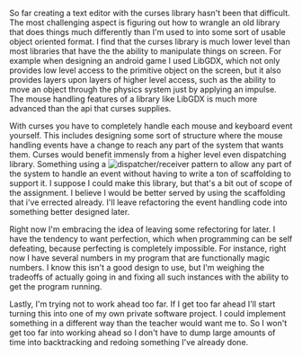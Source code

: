 So far creating a text editor with the curses library hasn't been that
difficult. The most challenging aspect is figuring out how to wrangle
an old library that does things much differently than I'm used to
into some sort of usable object oriented format. I find that the curses
library is much lower level than most libraries that have the the ability
to manipulate things on screen. For example when designing an android game
I used LibGDX, which not only provides low level access to the primitive
object on the screen, but it also provides layers upon layers of higher
level access, such as the ability to move an object through the physics
system just by applying an impulse. The mouse handling features of a 
library like LibGDX is much more advanced than the api that curses supplies.

With curses you have to completely handle each mouse and keyboard event yourself.
This includes designing some sort of structure where the mouse handling events
have a change to reach any part of the system that wants them. Curses would benefit
immensly from a higher level even dispatching library. Something using a
![dispatcher/receiver](https://camo.githubusercontent.com/33642f04ec637d7f1787d94fc4a944e3e1c41732/687474703a2f2f692e696d6775722e636f6d2f45654f6d464f332e706e67) pattern to allow any part of the system to handle an event
without having to write a ton of scaffolding to support it. I suppose I could
make this library, but that's a bit out of scope of the assignment. I believe
I would be better served by using the scaffolding that i've errected already.
I'll leave refactoring the event handling code into something better designed later.

Right now I'm embracing the idea of leaving some refectoring for later. I have
the tendency to want perfection, which when programming can be self defeating,
because perfecting is completely impossible. For instance, right now I have
several numbers in my program that are functionally magic numbers. I know this
isn't a good design to use, but I'm weighing the tradeoffs of actually going
in and fixing all such instances with the ability to get the program running.

Lastly, I'm trying not to work ahead too far. If I get too far ahead I'll start
turning this into one of my own private software project. I could implement something
in a different way than the teacher would want me to. So I won't get too far into
working ahead so I don't have to dump large amounts of time into backtracking
and redoing something I've already done.
